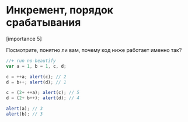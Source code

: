 # Инкремент, порядок срабатывания

[importance 5]

Посмотрите, понятно ли вам, почему код ниже работает именно так?

```js
//+ run no-beautify
var a = 1, b = 1, c, d; 

c = ++a; alert(c); // 2
d = b++; alert(d); // 1

c = (2+ ++a); alert(c); // 5
d = (2+ b++); alert(d); // 4

alert(a); // 3
alert(b); // 3
```

